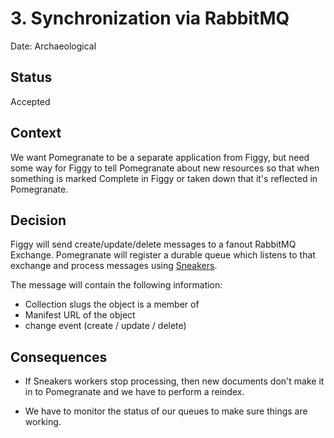 # 3. Synchronization via RabbitMQ

Date: Archaeological

## Status

Accepted

## Context

We want Pomegranate to be a separate application from Figgy, but need some way
for Figgy to tell Pomegranate about new resources so that when something is
marked Complete in Figgy or taken down that it's reflected in Pomegranate.

## Decision

Figgy will send create/update/delete messages to a fanout RabbitMQ Exchange.
Pomegranate will register a durable queue which listens to that exchange and
process messages using [Sneakers](https://github.com/jondot/sneakers).

The message will contain the following information:
 * Collection slugs the object is a member of
 * Manifest URL of the object
 * change event (create / update / delete)

## Consequences

* If Sneakers workers stop processing, then new documents don't make it in to
Pomegranate and we have to perform a reindex.

* We have to monitor the status of our queues to make sure things are working.
